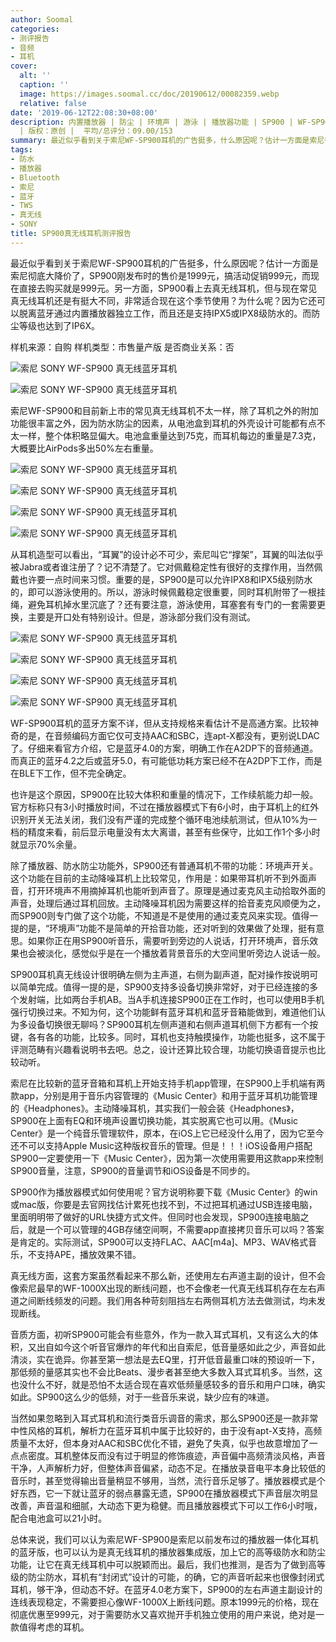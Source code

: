 ```yaml
---
author: Soomal
categories:
- 测评报告
- 音频
- 耳机
cover:
  alt: ''
  caption: ''
  image: https://images.soomal.cc/doc/20190612/00082359.webp
  relative: false
date: '2019-06-12T22:08:30+08:00'
description: 内置播放器 | 防尘 | 环境声 | 游泳 | 播放器功能 | SP900 | WF-SP900 | 源自：www.soomal.com
  | 版权：原创 |  平均/总评分：09.00/153
summary: 最近似乎看到关于索尼WF-SP900耳机的广告挺多，什么原因呢？估计一方面是索尼彻底大降价了五折大优惠。另一方面，SP900看上去真无线耳机，但它还可以支持游泳级防水，还有环境声等不一样的功能……
tags:
- 防水
- 播放器
- Bluetooth
- 索尼
- 蓝牙
- TWS
- 真无线
- SONY
title: SP900真无线耳机测评报告
---
```


最近似乎看到关于索尼WF-SP900耳机的广告挺多，什么原因呢？估计一方面是索尼彻底大降价了，SP900刚发布时的售价是1999元，搞活动促销999元，而现在直接去购买就是999元。另一方面，SP900看上去真无线耳机，但与现在常见真无线耳机还是有挺大不同，非常适合现在这个季节使用？为什么呢？因为它还可以脱离蓝牙通过内置播放器独立工作，而且还是支持IPX5或IPX8级防水的。而防尘等级也达到了IP6X。



样机来源：自购
样机类型：市售量产版
是否商业关系：否



![索尼 SONY WF-SP900 真无线蓝牙耳机](https://images.soomal.cc/doc/20190612/00082338_01.webp)



![索尼 SONY WF-SP900 真无线蓝牙耳机](https://images.soomal.cc/doc/20190612/00082339_01.webp)



索尼WF-SP900和目前新上市的常见真无线耳机不太一样，除了耳机之外的附加功能很丰富之外，因为防水防尘的因素，从电池盒到耳机的外壳设计可能都有点不太一样，整个体积略显偏大。电池盒重量达到75克，而耳机每边的重量是7.3克，大概要比AirPods多出50%左右重量。



![索尼 SONY WF-SP900 真无线蓝牙耳机](https://images.soomal.cc/doc/20190612/00082346_01.webp)



![索尼 SONY WF-SP900 真无线蓝牙耳机](https://images.soomal.cc/doc/20190612/00082347_01.webp)



![索尼 SONY WF-SP900 真无线蓝牙耳机](https://images.soomal.cc/doc/20190612/00082340_01.webp)



![索尼 SONY WF-SP900 真无线蓝牙耳机](https://images.soomal.cc/doc/20190612/00082341_01.webp)



从耳机造型可以看出，“耳翼”的设计必不可少，索尼叫它“撑架”，耳翼的叫法似乎被Jabra或者谁注册了？记不清楚了。它对佩戴稳定性有很好的支撑作用，当然佩戴也许要一点时间来习惯。重要的是，SP900是可以允许IPX8和IPX5级别防水的，即可以游泳使用的。所以，游泳时候佩戴稳定很重要，同时耳机附带了一根挂绳，避免耳机掉水里沉底了？还有要注意，游泳使用，耳塞套有专门的一套需要更换，主要是开口处有特别设计。但是，游泳部分我们没有测试。



![索尼 SONY WF-SP900 真无线蓝牙耳机](https://images.soomal.cc/doc/20190612/00082349_01.webp)



![索尼 SONY WF-SP900 真无线蓝牙耳机](https://images.soomal.cc/doc/20190612/00082350_01.webp)



![索尼 SONY WF-SP900 真无线蓝牙耳机](https://images.soomal.cc/doc/20190612/00082353_01.webp)



![索尼 SONY WF-SP900 真无线蓝牙耳机](https://images.soomal.cc/doc/20190612/00082355_01.webp)



WF-SP900耳机的蓝牙方案不详，但从支持规格来看估计不是高通方案。比较神奇的是，在音频编码方面它仅可支持AAC和SBC，连apt-X都没有，更别说LDAC了。仔细来看官方介绍，它是蓝牙4.0的方案，明确工作在A2DP下的音频通道。而真正的蓝牙4.2之后或蓝牙5.0，有可能低功耗方案已经不在A2DP下工作，而是在BLE下工作，但不完全确定。

也许是这个原因，SP900在比较大体积和重量的情况下，工作续航能力却一般。官方标称只有3小时播放时间，不过在播放器模式下有6小时，由于耳机上的红外识别开关无法关闭，我们没有严谨的完成整个循环电池续航测试，但从10%为一档的精度来看，前后显示电量没有太大离谱，甚至有些保守，比如工作1个多小时就显示70%余量。

除了播放器、防水防尘功能外，SP900还有普通耳机不带的功能：环境声开关。这个功能在目前的主动降噪耳机上比较常见，作用是：如果带耳机听不到外面声音，打开环境声不用摘掉耳机也能听到声音了。原理是通过麦克风主动拾取外面的声音，处理后通过耳机回放。主动降噪耳机因为需要这样的拾音麦克风顺便为之，而SP900则专门做了这个功能，不知道是不是使用的通过麦克风来实现。值得一提的是，“环境声”功能不是简单的开拾音功能，还对听到的效果做了处理，挺有意思。如果你正在用SP900听音乐，需要听到旁边的人说话，打开环境声，音乐效果也会被淡化，感觉似乎是在一个播放着背景音乐的大空间里听旁边人说话一般。

SP900耳机真无线设计很明确左侧为主声道，右侧为副声道，配对操作按说明可以简单完成。值得一提的是，SP900支持多设备切换非常好，对于已经连接的多个发射端，比如两台手机AB。当A手机连接SP900正在工作时，也可以使用B手机强行切换过来。不知为何，这个功能鲜有蓝牙耳机和蓝牙音箱能做到，难道他们认为多设备切换很无聊吗？SP900耳机左侧声道和右侧声道耳机侧下方都有一个按键，各有各的功能，比较多。同时，耳机也支持触摸操作，功能也挺多，这不属于评测范畴有兴趣看说明书去吧。总之，设计还算比较合理，功能切换语音提示也比较动听。

索尼在比较新的蓝牙音箱和耳机上开始支持手机app管理，在SP900上手机端有两款app，分别是用于音乐内容管理的《Music Center》和用于蓝牙耳机功能管理的《Headphones》。主动降噪耳机，其实我们一般会装《Headphones》，SP900在上面有EQ和环境声设置切换功能，其实脱离它也可以用。《Music Center》是一个纯音乐管理软件，原本，在iOS上它已经没什么用了，因为它至今还不可以支持Apple Music这种版权音乐的管理。但是！！！iOS设备用户搭配SP900一定要使用一下《Music Center》，因为第一次使用需要用这款app来控制SP900音量，注意，SP900的音量调节和iOS设备是不同步的。

SP900作为播放器模式如何使用呢？官方说明称要下载《Music Center》的win或mac版，你要是去官网找估计累死也找不到，不过把耳机通过USB连接电脑，里面明明带了做好的URL快捷方式文件。但同时也会发现，SP900连接电脑之后，就是一个可以管理的4GB存储空间啊，不需要app直接拷贝音乐可以吗？答案是肯定的。实际测试，SP900可以支持FLAC、AAC[m4a]、MP3、WAV格式音乐，不支持APE，播放效果不错。

真无线方面，这套方案虽然看起来不那么新，还使用左右声道主副的设计，但不会像索尼最早的WF-1000X出现的断线问题，也不会像老一代真无线耳机存在左右声道之间断线频发的问题。我们用各种苛刻阻挡左右两侧耳机方法去做测试，均未发现断线。

音质方面，初听SP900可能会有些意外，作为一款入耳式耳机，又有这么大的体积，又出自如今这个听音官爆炸的年代和出自索尼，低音量感如此之少，声音如此清淡，实在诡异。你甚至第一想法是去EQ里，打开低音最重口味的预设听一下，那低频的量感其实也不会比Beats、漫步者甚至绝大多数入耳式耳机多。当然，这也没什么不好，就是恐怕不太适合现在喜欢低频量感较多的音乐和用户口味，确实如此。SP900这么少的低频，对于一些音乐来说，缺少应有的味道。

当然如果忽略到入耳式耳机和流行类音乐调音的需求，那么SP900还是一款非常中性风格的耳机，解析力在蓝牙耳机中属于比较好的，由于没有apt-X支持，高频质量不太好，但本身对AAC和SBC优化不错，避免了失真，似乎也故意增加了一点点密度。耳机整体反而没有过于明显的修饰痕迹，声音偏中高频清淡风格，声音干净，人声解析力好，但整体声音偏紧，动态不足。在播放录音电平本身比较低的音乐时，甚至觉得输出音量稍显不够用，当然，流行音乐足够了。播放器模式是个好东西，它一下就让蓝牙的弱点暴露无遗，SP900在播放器模式下声音层次明显改善，声音温和细腻，大动态下更为稳健。而且播放器模式下可以工作6小时哦，配合电池盒可以21小时。

总体来说，我们可以认为索尼WF-SP900是索尼以前发布过的播放器一体化耳机的蓝牙版，也可以认为是真无线耳机的播放器集成版，加上它的高等级防水和防尘功能，让它在真无线耳机中可以脱颖而出。最后，我们也推测，是否为了做到高等级的防尘防水，耳机有“封闭式”设计的可能，的确，它的声音听起来也很像封闭式耳机，够干净，但动态不好。在蓝牙4.0老方案下，SP900的左右声道主副设计的连线表现稳定，不需要担心像WF-1000X上断线问题。原本1999元的价格，现在彻底优惠至999元，对于需要防水又喜欢抛开手机独立使用的用户来说，绝对是一款值得考虑的耳机。